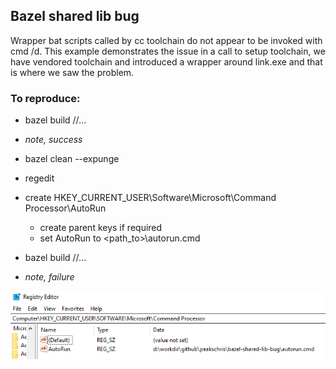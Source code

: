 ## Bazel shared lib bug

Wrapper bat scripts called by cc toolchain do not appear to be invoked with cmd /d. This example demonstrates the issue in a call to setup toolchain, we have vendored toolchain and introduced a wrapper around link.exe and that is where we saw the problem.

### To reproduce:
- bazel build //...
- _note, success_

- bazel clean --expunge
- regedit
- create HKEY_CURRENT_USER\Software\Microsoft\Command Processor\AutoRun
  - create parent keys if required
  - set AutoRun to <path_to>\autorun.cmd
- bazel build //...
- _note, failure_

![alt text](image.png)
